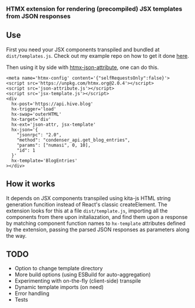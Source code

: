 ### HTMX extension for rendering (precompiled) JSX templates from JSON responses

## Use

First you need your JSX components transpiled and bundled at `dist/templates.js`. Check out my example repo on how to get it done [here](https://github.com/numasi/htmx-jsx-json-example).

Then using it by side with [htmx-json-attribute](htps://github.com/numasi/htmx-json-attribute), one can do this.


```
<meta name='htmx-config' content='{"selfRequestsOnly":false}'>
<script src='https://unpkg.com/htmx.org@2.0.4'></script>
<script src='json-attribute.js'></script>
<script src='jsx-template.js'></script>
<div
  hx-post='https://api.hive.blog'
  hx-trigger='load'
  hx-swap='outerHTML'
  hx-target='div'
  hx-ext='json-attr, jsx-template'
  hx-json='{
    "jsonrpc": "2.0",
    "method": "condenser_api.get_blog_entries",
    "params": ["numasi", 0, 10],
    "id": 1
  }'
  hx-template='BlogEntries'
></div>
```

## How it works

It depends on JSX components transpiled using kita-js HTML string generation funcition instead of React's classic createElement. The extension looks for this at a file `dist/template.js`, importing all the components from there upon initaliazation, and find them upon a response by matching component function names to `hx-template` attributes defined by the extension, passing the parsed JSON responses as parameters along the way.

## TODO

- Option to change template directory
- More build options (using ESBuild for auto-aggregation)
- Experimenting with on-the-fly (client-side) transpile
- Dynamic template imports (on need)
- Error handling
- Tests